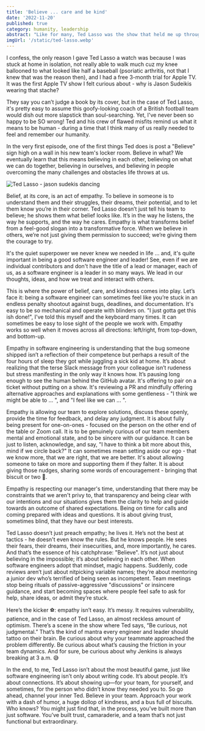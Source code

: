 ```yaml
---
title: 'Believe ... care and be kind'
date: '2022-11-20'
published: true
category: humanity, leadership
abstract: "Like for many, Ted Lasso was the show that held me up through Covid and some tough times. But it's come to mean more and unsurprisingly many of its themes applies to engineering."
imgUrl: '/static/ted-lasso.webp'
---
```


I confess, the only reason I gave Ted Lasso a watch was because I was stuck at home in isolation, not really able to walk much
cuz my knee ballooned to what looked like half a baseball (psoriatic arthritis, not that I knew that was the reason then),
and I had a free 3-month trial for Apple TV.  It was the first Apple TV show I felt curious about - why is Jason Sudeikis
wearing that stache?  

They say you can’t judge a book by its cover, but in the case of Ted Lasso, it's pretty easy to assume this goofy-looking
coach of a British football team would dish out more slapstick than soul-searching. Yet, I've never been so happy to be SO 
wrong!  Ted and his crew of flawed misfits remind us what it means to be human - during a time that I think
many of us really needed to feel and remember our humanity.

In the very first episode, one of the first things Ted does is post a "Believe" sign high on a wall in his new team's
locker room.  Believe in what? We eventually learn that this means believing in each other, believing on what we can
do together, believing in ourselves, and believing in people overcoming the many challenges and obstacles life
throws at us.

![Ted Lasso - jason sudekis dancing](https://i.makeagif.com/media/2-20-2021/789rFq.gif)

Belief, at its core, is an act of empathy. To believe in someone is to understand them and their struggles, their dreams,
their potential, and to let them know you’re in their corner. Ted Lasso doesn’t just tell his team to believe; he shows
them what belief looks like. It’s in the way he listens, the way he supports, and the way he cares. Empathy is what
transforms belief from a feel-good slogan into a transformative force. When we believe in others, we’re not just
giving them permission to succeed; we’re giving them the courage to try.

It's the quiet superpower we never knew we needed in life ... and, it's quite important in being a good software engineer
and leader!  See, even if we are individual contributors and don't have the title of a lead or manager, each of us, as
a software engineer is a leader in so many ways.  We lead in our thoughts, ideas, and how we treat and interact with
others.

This is where the power of belief, care, and kindness comes into play. Let’s face it: being a software engineer can sometimes feel like you’re stuck in an endless penalty shootout against bugs, deadlines, and documentation. It's easy to be so mechanical and operate with blinders on. "I just gotta get this ish done!", I've told this myself and the keyboard many times.  It can sometimes be easy to lose sight of the people we work with.  Empathy works so well when it moves across all directions: left/right, from top-down, and bottom-up.

Empathy in software engineering is understanding that the bug someone shipped isn’t a reflection of their competence but perhaps a result of the four hours of sleep they got while juggling a sick kid at home. It’s about realizing that the terse Slack message from your colleague isn’t rudeness but stress manifesting in the only way it knows how. It’s pausing long enough to see the human behind the GitHub avatar.  It's offering to pair on a ticket without putting on a show.  It's reviewing a PR and mindfully offering alternative approaches and explanations with some gentleness - "I think we might be able to ... ", and "I feel like we can ... ".  

Empathy is allowing our team to explore solutions, discuss these openly, provide the time for feedback, and delay any judgment.  It is about fully being present for one-on-ones - focused on the person on the other end of the table or Zoom call. It is to be genuinely curious of our team members mental and emotional state, and to be sincere with our guidance.  It can be just to listen, acknowledge, and say, "I have to think a bit more about this, mind if we circle back?" It can sometimes mean setting aside our ego - that we know more, that we are right, that we are better.   It's about allowing someone to take on more and supporting them if they falter.  It is about giving those nudges, sharing some words of encouragement - bringing that biscuit or two 🍪.

Empathy is respecting our manager's time, understanding that there may be constraints that we aren't privy to, that transparency and being clear with our intentions and our situations gives them the clarity to help and guide towards an outcome of shared expectations.  Being on time for calls and coming prepared with ideas and questions. It is about giving trust, sometimes blind, that they have our best interests.  

Ted Lasso doesn’t just preach empathy; he lives it. He’s not the best at tactics - he doesn't even know the rules. But he knows people. He sees their fears, their dreams, their insecurities, and, more importantly, he cares. And that’s the essence of his catchphrase: "Believe". It’s not just about believing in the impossible; it’s about believing in each other. When software engineers adopt that mindset, magic happens. Suddenly, code reviews aren’t just about nitpicking variable names; they’re about mentoring a junior dev who’s terrified of being seen as incompetent. Team meetings stop being rituals of passive-aggressive "discussions" or insincere guidance, and start becoming spaces where people feel safe to ask for help, share ideas, or admit they’re stuck.

Here’s the kicker ⚽️: empathy isn’t easy. It’s messy. It requires vulnerability, patience, and in the case of Ted Lasso, an almost reckless amount of optimism. There’s a scene in the show where Ted says, “Be curious, not judgmental.” That’s the kind of mantra every engineer and leader should tattoo on their brain. Be curious about why your teammate approached the problem differently. Be curious about what’s causing the friction in your team dynamics. And for sure, be curious about why Jenkins is always breaking at 3 a.m. 😅

In the end, to me, Ted Lasso isn’t about the most beautiful game, just like software engineering isn’t only about writing code. It’s about people. It’s about connections. It’s about showing up—for your team, for yourself, and sometimes, for the person who didn’t know they needed you to. So go ahead, channel your inner Ted. Believe in your team. Approach your work with a dash of humor, a huge dollop of kindness, and a bus full of biscuits. Who knows? You might just find that, in the process, you’ve built more than just software. You’ve built trust, camaraderie, and a team that’s not just functional but extraordinary.
